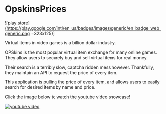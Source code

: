 # OpskinsPrices

<a href="https://play.google.com/store/apps/details?id=com.chadali.opskinsprices" rel="PlayStore">![play store](https://play.google.com/intl/en_us/badges/images/generic/en_badge_web_generic.png =323x125)]</a>

Virtual items in video games is a billion dollar industry.

OPSkins is the most popular virtual item exchange for many online games. They allow users to securely buy and sell virtual items for real money.

Their search is a terribly slow, captcha ridden mess however. Thankfully, they maintain an API to request the price of every item.

This application is pulling the price of every item, and allows users to easily search for desired items by name and price.

Click the image below to watch the youtube video showcase!

[![youtube video](http://img.youtube.com/vi/lxfsWbUKvew/0.jpg)](http://www.youtube.com/watch?v=lxfsWbUKvew)
